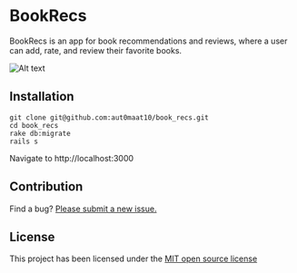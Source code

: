 # BookRecs

BookRecs is an app for book recommendations and reviews, where a user can add, rate, and review their favorite books. 

![Alt text](https://i.imgur.com/dKzLcay.png)

## Installation

```
git clone git@github.com:aut0maat10/book_recs.git
cd book_recs
rake db:migrate
rails s

```
Navigate to http://localhost:3000

## Contribution

Find a bug? [Please submit a new issue.](https://github.com/aut0maat10/book_recs/issues/new)

## License

This project has been licensed under the [MIT open source license](https://github.com/aut0maat10/book_recs/blob/master/LICENSE)



